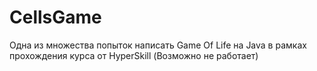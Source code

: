 # CellsGame
Одна из множества попыток написать Game Of Life на Java в рамках прохождения курса от HyperSkill
(Возможно не работает)

